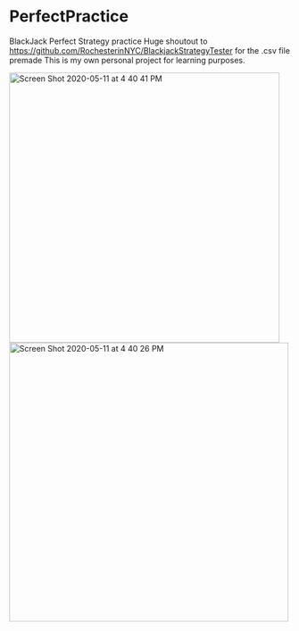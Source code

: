 # PerfectPractice
BlackJack Perfect Strategy practice
Huge shoutout to https://github.com/RochesterinNYC/BlackjackStrategyTester for the .csv file premade 
This is my own personal project for learning purposes. 


<img width="484" alt="Screen Shot 2020-05-11 at 4 40 41 PM" src="https://user-images.githubusercontent.com/30702959/81622577-3027f280-93a6-11ea-87c4-fa1552cdd394.png">
<img width="500" alt="Screen Shot 2020-05-11 at 4 40 26 PM" src="https://user-images.githubusercontent.com/30702959/81622579-30c08900-93a6-11ea-9eb9-6a1751d1d0fc.png">
